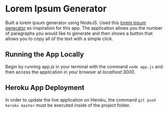 # Lorem Ipsum Generator

Built a lorem ipsum generator using NodeJS. Used this [lorem ipsum generator](https://github.com/trohweder85/ipsum) as inspiration for this app. The application allows you the number of paragraphs you would like to generate and then shows a button that allows you to copy all of the text with a simple click.

## Running the App Locally

Begin by running app.js in your terminal with the command `node app.js` and then access the application in your browser at *localhost:3000*.

## Heroku App Deployment

In order to update the live application on Heroku, the command `git push heroku master` must be executed inside of the project folder.
